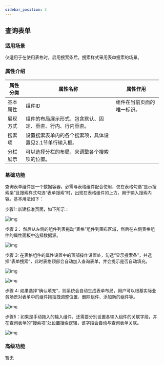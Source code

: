 ```yaml
---
sidebar_position: 3
---
```


## **查询表单**

### **适用场景**

仅适用于在使用表格时，启用搜索条后，搜索样式采用表单搜索的场景。

### **属性介绍**

| 属性分类 | 属性名称                                                   | 属性作用                   |
| -------- | ---------------------------------------------------------- | -------------------------- |
| 基本属性 | 组件ID                                                     | 组件在当前页面的唯一标识。 |
| 展现方式 | 组件的布局展示形式，包含默认、固定、垂直、行内、行内垂直。 |                            |
| 搜索项   | 设置搜索表单内的各个搜索项，具体设置见2.1节单行输入框。    |                            |
| 分栏展示 | 可以选择分栏的布局，来调整各个搜索项的位置。               |                            |



### **基础功能**

查询表单组件是一个数据容器，必需与表格组件配合使用，仅在表格勾选“显示搜索条”且搜索样式勾选“表单搜索”时，出现在表格组件的上方，用于输入搜索内容。基本用法如下：

步骤1: 新建标准页面，如下所示：

![img](https://main.qcloudimg.com/raw/81bfd85a6454998518a5fb083a1643d6.png)

步骤 2： 然后从左侧的组件列表拖动“表格”组件到画布区域，然后在右侧表格组件的属性面板中选择数据源。

![img](https://main.qcloudimg.com/raw/ec39c0513b169aab6d282489060a9fa6.png)

步骤 3: 在表格组件的属性设置中的顶部操作设置处，勾选“显示搜索条”，并选择“表单搜索”，此时表格顶部会自动加入查询表单，并会提示是否自动填充。

![img](https://main.qcloudimg.com/raw/ead0f409bfedf3b9c48d3a269ff6b006.png)

![img](https://main.qcloudimg.com/raw/62bd297e8a3572c0be91cd8c0a4dbaaa.png)

步骤 4: 如果选择“确认填充”，则系统会自动生成表单布局，用户可以根基实际业务场景对表单中的组件拖拉拽调整位置、删除组件、添加新的组件等。

![img](https://main.qcloudimg.com/raw/a0a396ed58c95c2b6aa58b50aefe2c74.png)

步骤5：如果是手动拖入的输入组件，还需要分别设置各输入组件的关联字段，并在查询表单的“搜索项”处设置搜索逻辑，该字段会自动与查询表单关联。

![img](https://main.qcloudimg.com/raw/443a2a158e8b2407e583addfabf875f0.png)

### **高级功能**

暂无